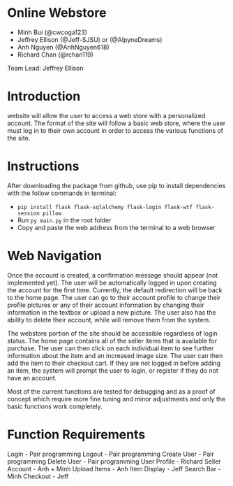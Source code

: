 # Online Webstore
- Minh Bui (@cwcoga123)
- Jeffrey Ellison (@Jeff-SJSU) or (@AlpyneDreams)
- Anh Nguyen (@AnhNguyen618)
- Richard Chan (@rchan119)

Team Lead: Jeffrey Ellison

# Introduction
 website will allow the user to access a web store with a personalized account.
The format of the site will follow a basic web store, where the user must log in to their
own account in order to access the various functions of the site.

# Instructions
After downloading the package from github, use pip to install dependencies with the follow commands in terminal:
 - `pip install flask flask-sqlalchemy flask-login flask-wtf flask-session pillow`
- Run `py main.py` in the root folder
- Copy and paste the web address from the terminal to a web browser

# Web Navigation
Once the account is created, a confirmation message should appear (not implemented yet). The user will be automatically logged in upon creating the
account for the first time. Currently, the default redirection will be back to the home page. The user can go to their account profile to change their
profile pictures or any of their account information by changing their information in the textbox or upload a new picture. The user also has the
ability to delete their account, while will remove them from the system. 

The webstore portion of the site should be accessible regardless of login status. The home page contains all of the seller items that is available for purchase.
The user can then click on each individual item to see further information about the item and an increased image size. The user can then add the item to their checkout
cart. If they are not logged in before adding an item, the system will prompt the user to login, or register if they do not have an account. 

Most of the current functions are tested for debugging and as a proof of concept which require more fine tuning and minor adjustments and 
only the basic functions work completely. 

# Function Requirements
Login - Pair programming
Logout - Pair programming
Create User - Pair programming
Delete User - Pair programming
User Profile - Richard
Seller Account - Anh + Minh
Upload Items - Anh
Item Display - Jeff
Search Bar - Minh
Checkout - Jeff
